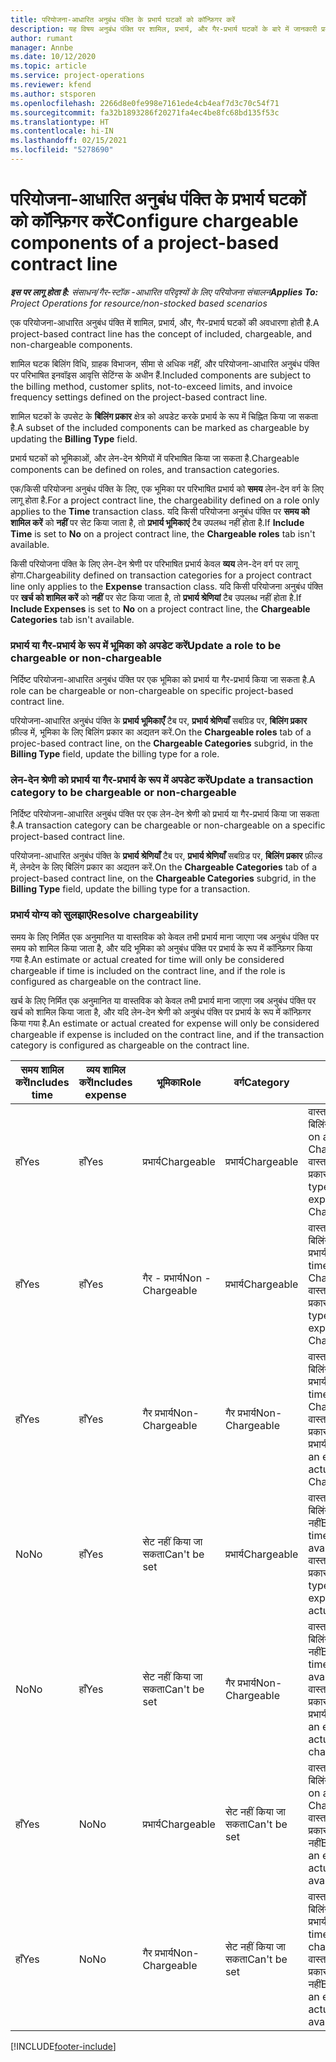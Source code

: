 ```yaml
---
title: परियोजना-आधारित अनुबंध पंक्ति के प्रभार्य घटकों को कॉन्फ़िगर करें
description: यह विषय अनुबंध पंक्ति पर शामिल, प्रभार्य, और गैर-प्रभार्य घटकों के बारे में जानकारी प्रदान करता है.
author: rumant
manager: Annbe
ms.date: 10/12/2020
ms.topic: article
ms.service: project-operations
ms.reviewer: kfend
ms.author: stsporen
ms.openlocfilehash: 2266d8e0fe998e7161ede4cb4eaf7d3c70c54f71
ms.sourcegitcommit: fa32b1893286f20271fa4ec4be8fc68bd135f53c
ms.translationtype: HT
ms.contentlocale: hi-IN
ms.lasthandoff: 02/15/2021
ms.locfileid: "5278690"
---
```

# <a name="configure-chargeable-components-of-a-project-based-contract-line"></a><span data-ttu-id="bc30d-103">परियोजना-आधारित अनुबंध पंक्ति के प्रभार्य घटकों को कॉन्फ़िगर करें</span><span class="sxs-lookup"><span data-stu-id="bc30d-103">Configure chargeable components of a project-based contract line</span></span>

<span data-ttu-id="bc30d-104">_**इस पर लागू होता है:** संसाधन/गैर-स्टॉक -आधारित परिदृश्यों के लिए परियोजना संचालन_</span><span class="sxs-lookup"><span data-stu-id="bc30d-104">_**Applies To:** Project Operations for resource/non-stocked based scenarios_</span></span>

<span data-ttu-id="bc30d-105">एक परियोजना-आधारित अनुबंध पंक्ति में शामिल, प्रभार्य, और, गैर-प्रभार्य घटकों की अवधारणा होती है.</span><span class="sxs-lookup"><span data-stu-id="bc30d-105">A project-based contract line has the concept of included, chargeable, and non-chargeable components.</span></span>

<span data-ttu-id="bc30d-106">शामिल घटक बिलिंग विधि, ग्राहक विभाजन, सीमा से अधिक नहीं, और परियोजना-आधारित अनुबंध पंक्ति पर परिभाषित इनवॉइस आवृत्ति सेटिंग्स के अधीन हैं.</span><span class="sxs-lookup"><span data-stu-id="bc30d-106">Included components are subject to the billing method, customer splits, not-to-exceed limits, and invoice frequency settings defined on the project-based contract line.</span></span>

<span data-ttu-id="bc30d-107">शामिल घटकों के उपसेट के **बिलिंग प्रकार** क्षेत्र को अपडेट करके प्रभार्य के रूप में चिह्नित किया जा सकता है.</span><span class="sxs-lookup"><span data-stu-id="bc30d-107">A subset of the included components can be marked as chargeable by updating the **Billing Type** field.</span></span>

<span data-ttu-id="bc30d-108">प्रभार्य घटकों को भूमिकाओं, और लेन-देन श्रेणियों में परिभाषित किया जा सकता है.</span><span class="sxs-lookup"><span data-stu-id="bc30d-108">Chargeable components can be defined on roles, and transaction categories.</span></span>

<span data-ttu-id="bc30d-109">एक/किसी परियोजना अनुबंध पंक्ति के लिए, एक भूमिका पर परिभाषित प्रभार्य को **समय** लेन-देन वर्ग के लिए लागू होता है.</span><span class="sxs-lookup"><span data-stu-id="bc30d-109">For a project contract line, the chargeability defined on a role only applies to the **Time** transaction class.</span></span> <span data-ttu-id="bc30d-110">यदि किसी परियोजना अनुबंध पंक्ति पर **समय को शामिल करें** को **नहीं** पर सेट किया जाता है, तो **प्रभार्य भूमिकाएं** टैब उपलब्ध नहीं होता है.</span><span class="sxs-lookup"><span data-stu-id="bc30d-110">If **Include Time** is set to **No** on a project contract line, the **Chargeable roles** tab isn't available.</span></span>

<span data-ttu-id="bc30d-111">किसी परियोजना पंक्ति के लिए लेन-देन श्रेणी पर परिभाषित प्रभार्य केवल **व्यय** लेन-देन वर्ग पर लागू होगा.</span><span class="sxs-lookup"><span data-stu-id="bc30d-111">Chargeability defined on transaction categories for a project contract line only applies to the **Expense** transaction class.</span></span> <span data-ttu-id="bc30d-112">यदि किसी परियोजना अनुबंध पंक्ति पर **खर्च को शामिल करें** को **नहीं** पर सेट किया जाता है, तो **प्रभार्य श्रेणियां** टैब उपलब्ध नहीं होता है.</span><span class="sxs-lookup"><span data-stu-id="bc30d-112">If **Include Expenses** is set to **No** on a project contract line, the **Chargeable Categories** tab isn't available.</span></span>

### <a name="update-a-role-to-be-chargeable-or-non-chargeable"></a><span data-ttu-id="bc30d-113">प्रभार्य या गैर-प्रभार्य के रूप में भूमिका को अपडेट करें</span><span class="sxs-lookup"><span data-stu-id="bc30d-113">Update a role to be chargeable or non-chargeable</span></span>

<span data-ttu-id="bc30d-114">निर्दिष्ट परियोजना-आधारित अनुबंध पंक्ति पर एक भूमिका को प्रभार्य या गैर-प्रभार्य किया जा सकता है.</span><span class="sxs-lookup"><span data-stu-id="bc30d-114">A role can be chargeable or non-chargeable on specific project-based contract line.</span></span>

<span data-ttu-id="bc30d-115">परियोजना-आधारित अनुबंध पंक्ति के **प्रभार्य भूमिकाएँ** टैब पर, **प्रभार्य श्रेणियाँ** सबग्रिड पर, **बिलिंग प्रकार** फ़ील्ड में, भूमिका के लिए बिलिंग प्रकार का अद्यतन करें.</span><span class="sxs-lookup"><span data-stu-id="bc30d-115">On the **Chargeable roles** tab of a projec-based contract line, on the **Chargeable Categories** subgrid, in the **Billing Type** field, update the billing type for a role.</span></span>

### <a name="update-a-transaction-category-to-be-chargeable-or-non-chargeable"></a><span data-ttu-id="bc30d-116">लेन-देन श्रेणी को प्रभार्य या गैर-प्रभार्य के रूप में अपडेट करें</span><span class="sxs-lookup"><span data-stu-id="bc30d-116">Update a transaction category to be chargeable or non-chargeable</span></span>

<span data-ttu-id="bc30d-117">निर्दिष्ट परियोजना-आधारित अनुबंध पंक्ति पर एक लेन-देन श्रेणी को प्रभार्य या गैर-प्रभार्य किया जा सकता है.</span><span class="sxs-lookup"><span data-stu-id="bc30d-117">A transaction category can be chargeable or non-chargeable on a specific project-based contract line.</span></span>

<span data-ttu-id="bc30d-118">परियोजना-आधारित अनुबंध पंक्ति के **प्रभार्य श्रेणियाँ** टैब पर, **प्रभार्य श्रेणियाँ** सबग्रिड पर, **बिलिंग प्रकार** फ़ील्ड में, लेनदेन के लिए बिलिंग प्रकार का अद्यतन करें.</span><span class="sxs-lookup"><span data-stu-id="bc30d-118">On the **Chargeable Categories** tab of a project-based contract line, on the **Chargeable Categories** subgrid, in the **Billing Type** field, update the billing type for a transaction.</span></span>

### <a name="resolve-chargeability"></a><span data-ttu-id="bc30d-119">प्रभार्य योग्य को सुलझाएं</span><span class="sxs-lookup"><span data-stu-id="bc30d-119">Resolve chargeability</span></span>

<span data-ttu-id="bc30d-120">समय के लिए निर्मित एक अनुमानित या वास्तविक को केवल तभी प्रभार्य माना जाएगा जब अनुबंध पंक्ति पर समय को शामिल किया जाता है, और यदि भूमिका को अनुबंध पंक्ति पर प्रभार्य के रूप में कॉन्फ़िगर किया गया है.</span><span class="sxs-lookup"><span data-stu-id="bc30d-120">An estimate or actual created for time will only be considered chargeable if time is included on the contract line, and if the role is configured as chargeable on the contract line.</span></span>

<span data-ttu-id="bc30d-121">खर्च के लिए निर्मित एक अनुमानित या वास्तविक को केवल तभी प्रभार्य माना जाएगा जब अनुबंध पंक्ति पर खर्च को शामिल किया जाता है, और यदि लेन-देन श्रेणी को अनुबंध पंक्ति पर प्रभार्य के रूप में कॉन्फ़िगर किया गया है.</span><span class="sxs-lookup"><span data-stu-id="bc30d-121">An estimate or actual created for expense will only be considered chargeable if expense is included on the contract line, and if the transaction category is configured as chargeable on the contract line.</span></span>

| <span data-ttu-id="bc30d-122">समय शामिल करें</span><span class="sxs-lookup"><span data-stu-id="bc30d-122">Includes time</span></span> | <span data-ttu-id="bc30d-123">व्यय शामिल करें</span><span class="sxs-lookup"><span data-stu-id="bc30d-123">Includes expense</span></span> | <span data-ttu-id="bc30d-124">भूमिका</span><span class="sxs-lookup"><span data-stu-id="bc30d-124">Role</span></span> | <span data-ttu-id="bc30d-125">वर्ग</span><span class="sxs-lookup"><span data-stu-id="bc30d-125">Category</span></span> | <span data-ttu-id="bc30d-126">कार्य</span><span class="sxs-lookup"><span data-stu-id="bc30d-126">Task</span></span> |
| --- | --- | --- | --- | --- |
| <span data-ttu-id="bc30d-127">हाँ</span><span class="sxs-lookup"><span data-stu-id="bc30d-127">Yes</span></span> | <span data-ttu-id="bc30d-128">हाँ</span><span class="sxs-lookup"><span data-stu-id="bc30d-128">Yes</span></span> | <span data-ttu-id="bc30d-129">प्रभार्य</span><span class="sxs-lookup"><span data-stu-id="bc30d-129">Chargeable</span></span> | <span data-ttu-id="bc30d-130">प्रभार्य</span><span class="sxs-lookup"><span data-stu-id="bc30d-130">Chargeable</span></span> | <span data-ttu-id="bc30d-131">वास्तविक समय पर बिलिंग: प्रभार्य</span><span class="sxs-lookup"><span data-stu-id="bc30d-131">Billing on a time actual: Chargeable</span></span> </br><span data-ttu-id="bc30d-132">वास्तविक खर्च पर बिलिंग प्रकार: प्रभार्य</span><span class="sxs-lookup"><span data-stu-id="bc30d-132">Billing type on an expense actual: Chargeable</span></span> |
| <span data-ttu-id="bc30d-133">हाँ</span><span class="sxs-lookup"><span data-stu-id="bc30d-133">Yes</span></span> | <span data-ttu-id="bc30d-134">हाँ</span><span class="sxs-lookup"><span data-stu-id="bc30d-134">Yes</span></span> | <span data-ttu-id="bc30d-135">गैर - प्रभार्य</span><span class="sxs-lookup"><span data-stu-id="bc30d-135">Non - Chargeable</span></span> | <span data-ttu-id="bc30d-136">प्रभार्य</span><span class="sxs-lookup"><span data-stu-id="bc30d-136">Chargeable</span></span> | <span data-ttu-id="bc30d-137">वास्तविक समय पर बिलिंग: गैर-प्रभार्य</span><span class="sxs-lookup"><span data-stu-id="bc30d-137">Billing on a time actual: Non-Chargeable</span></span> </br><span data-ttu-id="bc30d-138">वास्तविक खर्च पर बिलिंग प्रकार: प्रभार्य</span><span class="sxs-lookup"><span data-stu-id="bc30d-138">Billing type on an expense actual: Chargeable</span></span> |
| <span data-ttu-id="bc30d-139">हाँ</span><span class="sxs-lookup"><span data-stu-id="bc30d-139">Yes</span></span> | <span data-ttu-id="bc30d-140">हाँ</span><span class="sxs-lookup"><span data-stu-id="bc30d-140">Yes</span></span> | <span data-ttu-id="bc30d-141">गैर प्रभार्य</span><span class="sxs-lookup"><span data-stu-id="bc30d-141">Non-Chargeable</span></span> | <span data-ttu-id="bc30d-142">गैर प्रभार्य</span><span class="sxs-lookup"><span data-stu-id="bc30d-142">Non-Chargeable</span></span> | <span data-ttu-id="bc30d-143">वास्तविक समय पर बिलिंग: गैर-प्रभार्य</span><span class="sxs-lookup"><span data-stu-id="bc30d-143">Billing on a time actual: Non-Chargeable</span></span> </br><span data-ttu-id="bc30d-144">वास्तविक खर्च पर बिलिंग प्रकार: गैर-प्रभार्य</span><span class="sxs-lookup"><span data-stu-id="bc30d-144">Billing type on an expense actual: Non-Chargeable</span></span> |
| <span data-ttu-id="bc30d-145">No</span><span class="sxs-lookup"><span data-stu-id="bc30d-145">No</span></span> | <span data-ttu-id="bc30d-146">हाँ</span><span class="sxs-lookup"><span data-stu-id="bc30d-146">Yes</span></span> | <span data-ttu-id="bc30d-147">सेट नहीं किया जा सकता</span><span class="sxs-lookup"><span data-stu-id="bc30d-147">Can't be set</span></span> | <span data-ttu-id="bc30d-148">प्रभार्य</span><span class="sxs-lookup"><span data-stu-id="bc30d-148">Chargeable</span></span> | <span data-ttu-id="bc30d-149">वास्तविक समय पर बिलिंग: उपलब्ध नहीं</span><span class="sxs-lookup"><span data-stu-id="bc30d-149">Billing on a time actual: Not available</span></span> </br><span data-ttu-id="bc30d-150">वास्तविक खर्च पर बिलिंग प्रकार: प्रभार्य</span><span class="sxs-lookup"><span data-stu-id="bc30d-150">Billing type on an expense actual:Chargeable</span></span> |
| <span data-ttu-id="bc30d-151">No</span><span class="sxs-lookup"><span data-stu-id="bc30d-151">No</span></span> | <span data-ttu-id="bc30d-152">हाँ</span><span class="sxs-lookup"><span data-stu-id="bc30d-152">Yes</span></span> | <span data-ttu-id="bc30d-153">सेट नहीं किया जा सकता</span><span class="sxs-lookup"><span data-stu-id="bc30d-153">Can't be set</span></span> | <span data-ttu-id="bc30d-154">गैर प्रभार्य</span><span class="sxs-lookup"><span data-stu-id="bc30d-154">Non-Chargeable</span></span> | <span data-ttu-id="bc30d-155">वास्तविक समय पर बिलिंग: उपलब्ध नहीं</span><span class="sxs-lookup"><span data-stu-id="bc30d-155">Billing on a time actual: Not available</span></span> </br><span data-ttu-id="bc30d-156">वास्तविक खर्च पर बिलिंग प्रकार: गैर-प्रभार्य</span><span class="sxs-lookup"><span data-stu-id="bc30d-156">Billing type on an expense actual: Non-chargeable</span></span> |
| <span data-ttu-id="bc30d-157">हाँ</span><span class="sxs-lookup"><span data-stu-id="bc30d-157">Yes</span></span> | <span data-ttu-id="bc30d-158">No</span><span class="sxs-lookup"><span data-stu-id="bc30d-158">No</span></span> | <span data-ttu-id="bc30d-159">प्रभार्य</span><span class="sxs-lookup"><span data-stu-id="bc30d-159">Chargeable</span></span> | <span data-ttu-id="bc30d-160">सेट नहीं किया जा सकता</span><span class="sxs-lookup"><span data-stu-id="bc30d-160">Can't be set</span></span> | <span data-ttu-id="bc30d-161">वास्तविक समय पर बिलिंग: प्रभार्य</span><span class="sxs-lookup"><span data-stu-id="bc30d-161">Billing on a time actual: Chargeable</span></span> </br><span data-ttu-id="bc30d-162">वास्तविक खर्च पर बिलिंग प्रकार: उपलब्ध नहीं</span><span class="sxs-lookup"><span data-stu-id="bc30d-162">Billing type on an expense actual: Not available</span></span> |
| <span data-ttu-id="bc30d-163">हाँ</span><span class="sxs-lookup"><span data-stu-id="bc30d-163">Yes</span></span> | <span data-ttu-id="bc30d-164">No</span><span class="sxs-lookup"><span data-stu-id="bc30d-164">No</span></span> | <span data-ttu-id="bc30d-165">गैर प्रभार्य</span><span class="sxs-lookup"><span data-stu-id="bc30d-165">Non-Chargeable</span></span> | <span data-ttu-id="bc30d-166">सेट नहीं किया जा सकता</span><span class="sxs-lookup"><span data-stu-id="bc30d-166">Can't be set</span></span> | <span data-ttu-id="bc30d-167">वास्तविक समय पर बिलिंग: गैर-प्रभार्य</span><span class="sxs-lookup"><span data-stu-id="bc30d-167">Billing on a time actual: Non-chargeable</span></span> </br> <span data-ttu-id="bc30d-168">वास्तविक खर्च पर बिलिंग प्रकार: उपलब्ध नहीं</span><span class="sxs-lookup"><span data-stu-id="bc30d-168">Billing type on an expense actual: Not available</span></span> |


[!INCLUDE[footer-include](../includes/footer-banner.md)]